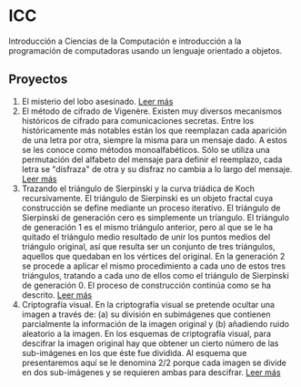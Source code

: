 # ICC
Introducción a Ciencias de la Computación e introducción a la programación de computadoras usando un lenguaje orientado a objetos.

## Proyectos ##
1. El misterio del lobo asesinado. 
[Leer más](https://sites.google.com/site/mxunamfcienciasjgcicc/homework/proyecto-1a "Leer más")
2. El método de cifrado de Vigenère. Existen muy diversos mecanismos históricos de cifrado para comunicaciones secretas. Entre los históricamente más notables están los que reemplazan cada aparición de una letra por otra, siempre la misma para un mensaje dado. A estos se les conoce como métodos monoalfabéticos. Sólo se utiliza una permutación del alfabeto del mensaje para definir el reemplazo, cada letra se "disfraza" de otra y su disfraz no cambia a lo largo del mensaje.
[Leer más](https://sites.google.com/site/mxunamfcienciasjgcicc/homework/proyecto-2a "Leer más")
3. Trazando el triángulo de Sierpinski y la curva triádica de Koch recursivamente. El triángulo de Sierpinski es un objeto fractal cuya construcción se define mediante un proceso iterativo. El triángulo de Sierpinski de generación cero es simplemente un tríangulo. El triángulo de generación 1 es el mismo triángulo anterior, pero al que se le ha quitado el triángulo medio resultado de unir los puntos medios del triángulo original, así que resulta ser un conjunto de tres triángulos, aquellos que quedaban en los vértices del original. En la generación 2 se procede a aplicar el mismo procedimiento a cada uno de estos tres triángulos, tratando a cada uno de ellos como el triángulo de Sierpinski de generación 0. El proceso de construcción continúa como se ha descrito.
[Leer más](https://sites.google.com/site/mxunamfcienciasjgcicc/homework/proyecto-3a "Leer más")
4. Criptografía visual. En la criptografía visual se pretende ocultar una imagen a través de: (a) su división en subimágenes que contienen parcialmente la información de la imagen original y (b) añadiendo ruido aleatorio a la imagen. En los esquemas de criptografía visual, para descifrar la imagen original hay que obtener un cierto número de las sub-imágenes en los que éste fue dividida. Al esquema que presentaremos aquí se le denomina 2/2 porque cada imagen se divide en dos sub-imágenes y se requieren ambas para descifrar.
[Leer más](https://sites.google.com/site/mxunamfcienciasjgcicc/homework/proyecto-4a "Leer más")
